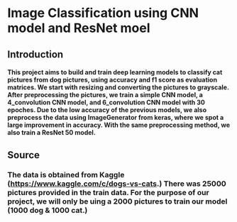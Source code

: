 # Image Classification using CNN model and ResNet moel 

## Introduction 
#### This project aims to build and train deep learning models to classify cat pictures from dog pictures, using accuracy and f1 score as evaluation matrices. We start with resizing and converting the pictures to grayscale. After preprocessing the pictures, we train a simple CNN model, a 4_convolution CNN model, and 6_convolution CNN model with 30 epoches. Due to the low accuracy of the previous models, we also preprocess the data using ImageGenerator from keras, where we spot a large improvement in accuracy. With the same preprocessing method, we also train a ResNet 50 model. 

## Source
### The data is obtained from Kaggle (https://www.kaggle.com/c/dogs-vs-cats.) There was 25000 pictures provided in the train data. For the purpose of our project, we will only be uing a 2000 pictures to train our model (1000 dog & 1000 cat.)
